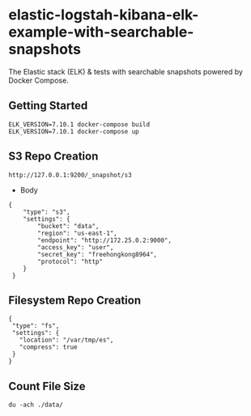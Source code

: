 # elastic-logstah-kibana-elk-example-with-searchable-snapshots
The Elastic stack (ELK) &amp; tests with searchable snapshots powered by Docker Compose.

## Getting Started
```
ELK_VERSION=7.10.1 docker-compose build
ELK_VERSION=7.10.1 docker-compose up
```

## S3 Repo Creation
```
http://127.0.0.1:9200/_snapshot/s3
```
- Body
```
{ 
    "type": "s3", 
    "settings": { 
        "bucket": "data", 
        "region": "us-east-1", 
        "endpoint": "http://172.25.0.2:9000",  
        "access_key": "user", 
        "secret_key": "freehongkong8964", 
        "protocol": "http" 
    }
 }
 ```

 ## Filesystem Repo Creation
 ```
{
  "type": "fs",
  "settings": {
    "location": "/var/tmp/es",
    "compress": true
  }
}
 ```

 ## Count File Size
 ```
 du -ach ./data/
 ```